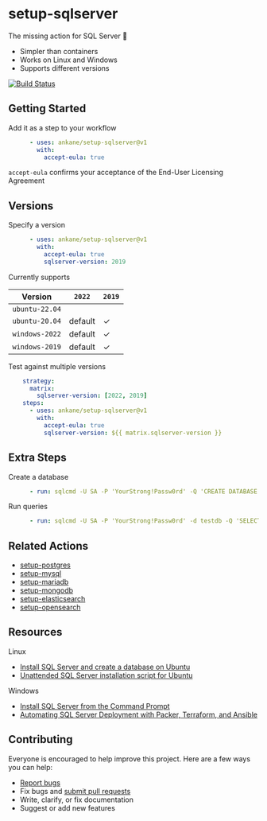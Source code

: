 # setup-sqlserver

The missing action for SQL Server :tada:

- Simpler than containers
- Works on Linux and Windows
- Supports different versions

[![Build Status](https://github.com/ankane/setup-sqlserver/workflows/build/badge.svg?branch=v1)](https://github.com/ankane/setup-sqlserver/actions)

## Getting Started

Add it as a step to your workflow

```yml
      - uses: ankane/setup-sqlserver@v1
        with:
          accept-eula: true
```

`accept-eula` confirms your acceptance of the End-User Licensing Agreement

## Versions

Specify a version

```yml
      - uses: ankane/setup-sqlserver@v1
        with:
          accept-eula: true
          sqlserver-version: 2019
```

Currently supports

Version | `2022` | `2019`
--- | --- | ---
`ubuntu-22.04` | |
`ubuntu-20.04` | default | ✓
`windows-2022` | default | ✓
`windows-2019` | default | ✓

Test against multiple versions

```yml
    strategy:
      matrix:
        sqlserver-version: [2022, 2019]
    steps:
      - uses: ankane/setup-sqlserver@v1
        with:
          accept-eula: true
          sqlserver-version: ${{ matrix.sqlserver-version }}
```

## Extra Steps

Create a database

```yml
      - run: sqlcmd -U SA -P 'YourStrong!Passw0rd' -Q 'CREATE DATABASE testdb'
```

Run queries

```yml
      - run: sqlcmd -U SA -P 'YourStrong!Passw0rd' -d testdb -Q 'SELECT @@VERSION'
```

## Related Actions

- [setup-postgres](https://github.com/ankane/setup-postgres)
- [setup-mysql](https://github.com/ankane/setup-mysql)
- [setup-mariadb](https://github.com/ankane/setup-mariadb)
- [setup-mongodb](https://github.com/ankane/setup-mongodb)
- [setup-elasticsearch](https://github.com/ankane/setup-elasticsearch)
- [setup-opensearch](https://github.com/ankane/setup-opensearch)

## Resources

Linux

- [Install SQL Server and create a database on Ubuntu](https://docs.microsoft.com/en-us/sql/linux/quickstart-install-connect-ubuntu)
- [Unattended SQL Server installation script for Ubuntu](https://docs.microsoft.com/en-us/sql/linux/sample-unattended-install-ubuntu)

Windows

- [Install SQL Server from the Command Prompt](https://docs.microsoft.com/en-us/sql/database-engine/install-windows/install-sql-server-from-the-command-prompt)
- [Automating SQL Server Deployment with Packer, Terraform, and Ansible](https://eqxtech.com/engineering/automating-sql-server-deployment-with-packer-terraform-and-ansible/)

## Contributing

Everyone is encouraged to help improve this project. Here are a few ways you can help:

- [Report bugs](https://github.com/ankane/setup-sqlserver/issues)
- Fix bugs and [submit pull requests](https://github.com/ankane/setup-sqlserver/pulls)
- Write, clarify, or fix documentation
- Suggest or add new features
